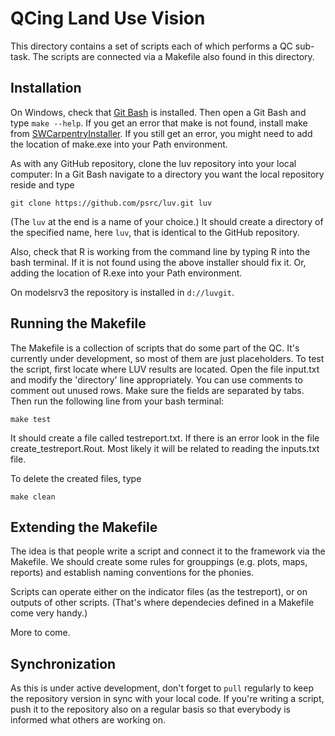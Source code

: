 # QCing Land Use Vision

This directory contains a set of scripts each of which performs a QC sub-task. The scripts are connected via a Makefile also found in this directory. 

## Installation
On Windows, check that [Git Bash](https://git-for-windows.github.io) is installed. Then open a Git Bash and type ``make --help``. If you get an error that make is not found, install make from [SWCarpentryInstaller](https://github.com/swcarpentry/windows-installer/releases/latest). If you still get an error, you might need to add the location of make.exe into your Path environment.

As with any GitHub repository, clone the luv repository into your local computer: In a Git Bash navigate to a directory you want the local repository reside and type 

```
git clone https://github.com/psrc/luv.git luv
```

(The ``luv`` at the end is a name of your choice.) It should create a directory of the specified name, here ``luv``, that is identical to the GitHub repository.

Also, check that R is working from the command line by typing R into the bash terminal. If it is not found using the above installer should fix it. Or, adding the location of R.exe into your Path environment.

On modelsrv3 the repository is installed in ``d://luvgit``.

## Running the Makefile

The Makefile is a collection of scripts that do some part of the QC. It's currently under development, so most of them are just placeholders. To test the script, first locate where LUV results are located. Open the file input.txt and modify the 'directory' line appropriately. You can use comments to comment out unused rows. Make sure the fields are separated by tabs. 
Then run the following line from your bash terminal:

```
make test
```

It should create a file called testreport.txt. If there is an error look in the file create_testreport.Rout. Most likely it will be related to reading the inputs.txt file.

To delete the created files, type

```
make clean
```


## Extending the Makefile

The idea is that people write a script and connect it to the framework via the Makefile. We should create some rules for grouppings (e.g. plots, maps, reports) and establish naming conventions for the phonies. 

Scripts can operate either on the indicator files (as the testreport), or on outputs of other scripts. (That's where dependecies defined in a Makefile come very handy.)

More to come. 

## Synchronization

As this is under active development, don't forget to ``pull`` regularly to keep the repository version in sync with your local code. If you're writing a script, push it to the repository also on a regular basis so that everybody is informed what others are working on.



